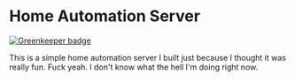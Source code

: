 Home Automation Server
======================

[![Greenkeeper badge](https://badges.greenkeeper.io/MrBenJ/auto-home.svg)](https://greenkeeper.io/)


This is a simple home automation server I built just because I thought it was really fun. Fuck yeah. I don't know what the hell I'm doing right now.


